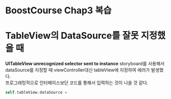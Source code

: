 # BoostCourse Chap3 복습

# TableView의 DataSource를 잘못 지정했을 때

**UITableView unrecognized selector sent to instance**
storyboard를 사용해서 dataSource를 지정할 때 viewController대신 tableView에 지정하여 에러가 발생했다.  
프로그래밍적으로 인터페이스보단 코드를 통해서 입력하는 것이 나을 것 같다.

```swift
self.tableView.dataSource =
```
